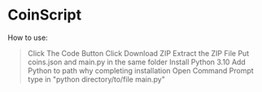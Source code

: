 # CoinScript

How to use:
> Click The Code Button
> Click Download ZIP
> Extract the ZIP File
> Put coins.json and main.py in the same folder
> Install Python 3.10
> Add Python to path why completing installation
> Open Command Prompt
> type in "python directory/to/file main.py"
